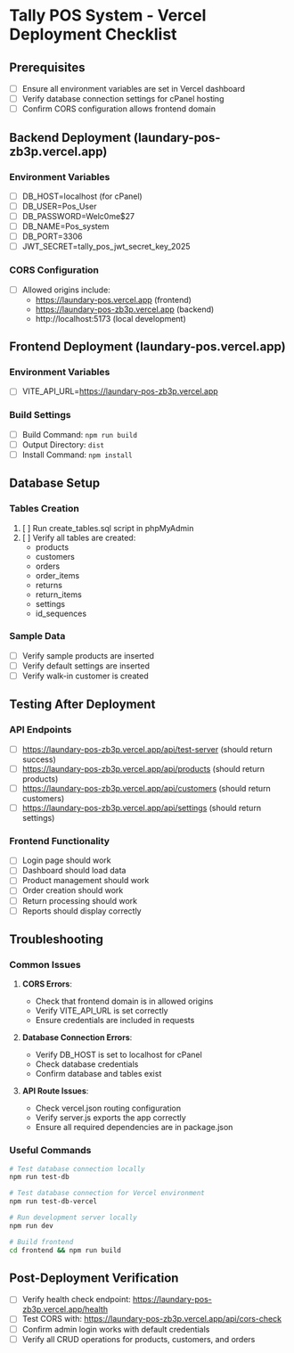 # Tally POS System - Vercel Deployment Checklist

## Prerequisites
- [ ] Ensure all environment variables are set in Vercel dashboard
- [ ] Verify database connection settings for cPanel hosting
- [ ] Confirm CORS configuration allows frontend domain

## Backend Deployment (laundary-pos-zb3p.vercel.app)

### Environment Variables
- [ ] DB_HOST=localhost (for cPanel)
- [ ] DB_USER=Pos_User
- [ ] DB_PASSWORD=Welc0me$27
- [ ] DB_NAME=Pos_system
- [ ] DB_PORT=3306
- [ ] JWT_SECRET=tally_pos_jwt_secret_key_2025

### CORS Configuration
- [ ] Allowed origins include:
  - https://laundary-pos.vercel.app (frontend)
  - https://laundary-pos-zb3p.vercel.app (backend)
  - http://localhost:5173 (local development)

## Frontend Deployment (laundary-pos.vercel.app)

### Environment Variables
- [ ] VITE_API_URL=https://laundary-pos-zb3p.vercel.app

### Build Settings
- [ ] Build Command: `npm run build`
- [ ] Output Directory: `dist`
- [ ] Install Command: `npm install`

## Database Setup

### Tables Creation
1. [ ] Run create_tables.sql script in phpMyAdmin
2. [ ] Verify all tables are created:
   - products
   - customers
   - orders
   - order_items
   - returns
   - return_items
   - settings
   - id_sequences

### Sample Data
- [ ] Verify sample products are inserted
- [ ] Verify default settings are inserted
- [ ] Verify walk-in customer is created

## Testing After Deployment

### API Endpoints
- [ ] https://laundary-pos-zb3p.vercel.app/api/test-server (should return success)
- [ ] https://laundary-pos-zb3p.vercel.app/api/products (should return products)
- [ ] https://laundary-pos-zb3p.vercel.app/api/customers (should return customers)
- [ ] https://laundary-pos-zb3p.vercel.app/api/settings (should return settings)

### Frontend Functionality
- [ ] Login page should work
- [ ] Dashboard should load data
- [ ] Product management should work
- [ ] Order creation should work
- [ ] Return processing should work
- [ ] Reports should display correctly

## Troubleshooting

### Common Issues
1. **CORS Errors**:
   - Check that frontend domain is in allowed origins
   - Verify VITE_API_URL is set correctly
   - Ensure credentials are included in requests

2. **Database Connection Errors**:
   - Verify DB_HOST is set to localhost for cPanel
   - Check database credentials
   - Confirm database and tables exist

3. **API Route Issues**:
   - Check vercel.json routing configuration
   - Verify server.js exports the app correctly
   - Ensure all required dependencies are in package.json

### Useful Commands
```bash
# Test database connection locally
npm run test-db

# Test database connection for Vercel environment
npm run test-db-vercel

# Run development server locally
npm run dev

# Build frontend
cd frontend && npm run build
```

## Post-Deployment Verification

- [ ] Verify health check endpoint: https://laundary-pos-zb3p.vercel.app/health
- [ ] Test CORS with: https://laundary-pos-zb3p.vercel.app/api/cors-check
- [ ] Confirm admin login works with default credentials
- [ ] Verify all CRUD operations for products, customers, and orders